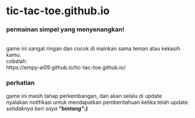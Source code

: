 # tic-tac-toe.github.io
### permainan simpel yang menyenangkan!
<br>
game ini sangat ringan dan cocok di mainkan sama teman atau kekasih kamu. <br>
cobalah: <br>https://empy-ai09.github.io/tic-tac-toe.github.io/

### perhatian
game ini masih tahap perkembangan, dan akan selalu di update <br>
nyalakan notifikasi untuk mendapatkan pemberitahuan ketika telah update. <br>
<i>setidaknya beri saya <b>"bintang":)
